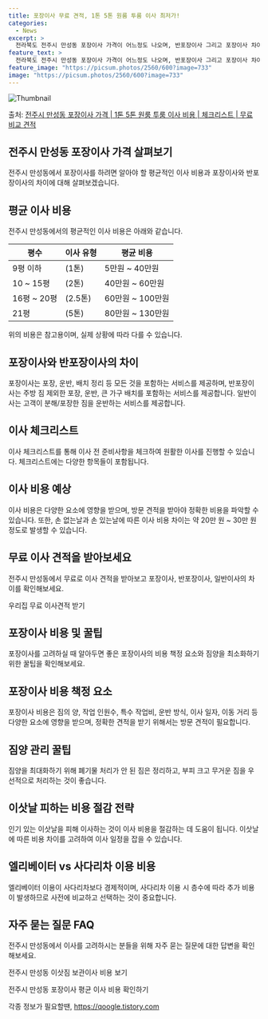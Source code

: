 ```yaml
---
title: 포장이사 무료 견적, 1톤 5톤 원룸 투룸 이사 최저가!
categories:
  - News
excerpt: >
  전라북도 전주시 만성동 포장이사 가격이 어느정도 나오며, 반포장이사 그리고 포장이사 차이점을 알아보겠습니다. 1톤 2톤 5톤 원룸 투룸 경우 이사 비용은 어느정도 되며, 어디서 무료 비교 견적을 받아 보실 수 있는지 간단한 이사 체크리스트와 함께 알아보겠습니다.전주시 만성동 포장이사 가격 무료 살펴보기 👈 클릭전주시 만성동 포장이사 평균 이사 비용평수전주시 만성동 평균 이사 비용원룸 이사9평 이하 (1톤)5만원 ~ 40만원투룸 이사10 ~ 15평 (2톤)40만원 ~ 60만원투룸/쓰리룸 이사16평 ~ 20평 (2.5톤)60만원 ~ 100만원쓰리룸 이사21평 (5톤) ~80만원 ~ 130만원우리집 무료 이사견적 받기 👈 클릭전주시 만성동 포장이사, 반포장이사, 일반이사 차이점이사의 구분에 따른 서비스 범..
feature_text: >
  전라북도 전주시 만성동 포장이사 가격이 어느정도 나오며, 반포장이사 그리고 포장이사 차이점을 알아보겠습니다. 1톤 2톤 5톤 원룸 투룸 경우 이사 비용은 어느정도 되며, 어디서 무료 비교 견적을 받아 보실 수 있는지 간단한 이사 체크리스트와 함께 알아보겠습니다.전주시 만성동 포장이사 가격 무료 살펴보기 👈 클릭전주시 만성동 포장이사 평균 이사 비용평수전주시 만성동 평균 이사 비용원룸 이사9평 이하 (1톤)5만원 ~ 40만원투룸 이사10 ~ 15평 (2톤)40만원 ~ 60만원투룸/쓰리룸 이사16평 ~ 20평 (2.5톤)60만원 ~ 100만원쓰리룸 이사21평 (5톤) ~80만원 ~ 130만원우리집 무료 이사견적 받기 👈 클릭전주시 만성동 포장이사, 반포장이사, 일반이사 차이점이사의 구분에 따른 서비스 범..
feature_image: "https://picsum.photos/2560/600?image=733"
image: "https://picsum.photos/2560/600?image=733"
---
```


![Thumbnail](https://img1.daumcdn.net/thumb/R800x0/?scode=mtistory2&fname=https%3A%2F%2Fblog.kakaocdn.net%2Fdn%2FrAPhL%2FbtsG6XhxiNZ%2FQl05e9ydtpIpbCpnZ6ISI0%2Fimg.webp)

<p>출처: <a href="https://qoogle.tistory.com/8800" rel="dofollow">전주시 만성동 포장이사 가격 | 1톤 5톤 원룸 투룸 이사 비용 | 체크리스트 | 무료 비교 견적</a> </p>

## 전주시 만성동 포장이사 가격 살펴보기

전주시 만성동에서 포장이사를 하려면 알아야 할 평균적인 이사 비용과 포장이사와 반포장이사의 차이에 대해 살펴보겠습니다.

## 평균 이사 비용

전주시 만성동에서의 평균적인 이사 비용은 아래와 같습니다.

**평수** | **이사 유형** | **평균 비용**  
---|---|---  
9평 이하 | (1톤) | 5만원 ~ 40만원  
10 ~ 15평 | (2톤) | 40만원 ~ 60만원  
16평 ~ 20평 | (2.5톤) | 60만원 ~ 100만원  
21평 | (5톤) | 80만원 ~ 130만원  
  
위의 비용은 참고용이며, 실제 상황에 따라 다를 수 있습니다.

## 포장이사와 반포장이사의 차이

포장이사는 포장, 운반, 배치 정리 등 모든 것을 포함하는 서비스를 제공하며, 반포장이사는 주방 짐 제외한 포장, 운반, 큰 가구 배치를
포함하는 서비스를 제공합니다. 일반이사는 고객이 분해/포장한 짐을 운반하는 서비스를 제공합니다.

## 이사 체크리스트

이사 체크리스트를 통해 이사 전 준비사항을 체크하여 원활한 이사를 진행할 수 있습니다. 체크리스트에는 다양한 항목들이 포함됩니다.

## 이사 비용 예상

이사 비용은 다양한 요소에 영향을 받으며, 방문 견적을 받아야 정확한 비용을 파악할 수 있습니다. 또한, 손 없는날과 손 있는날에 따른 이사
비용 차이는 약 20만 원 ~ 30만 원 정도로 발생할 수 있습니다.

## 무료 이사 견적을 받아보세요

전주시 만성동에서 무료로 이사 견적을 받아보고 포장이사, 반포장이사, 일반이사의 차이를 확인해보세요.

우리집 무료 이사견적 받기

## 포장이사 비용 및 꿀팁

포장이사를 고려하실 때 알아두면 좋은 포장이사의 비용 책정 요소와 짐양을 최소화하기 위한 꿀팁을 확인해보세요.

## 포장이사 비용 책정 요소

포장이사 비용은 짐의 양, 작업 인원수, 특수 작업비, 운반 방식, 이사 일자, 이동 거리 등 다양한 요소에 영향을 받으며, 정확한 견적을
받기 위해서는 방문 견적이 필요합니다.

## 짐양 관리 꿀팁

짐양을 최대화하기 위해 폐기물 처리가 안 된 짐은 정리하고, 부피 크고 무거운 짐을 우선적으로 처리하는 것이 좋습니다.

## 이삿날 피하는 비용 절감 전략

인기 있는 이삿날을 피해 이사하는 것이 이사 비용을 절감하는 데 도움이 됩니다. 이삿날에 따른 비용 차이를 고려하여 이사 일정을 잡을 수
있습니다.

## 엘리베이터 vs 사다리차 이용 비용

엘리베이터 이용이 사다리차보다 경제적이며, 사다리차 이용 시 층수에 따라 추가 비용이 발생하므로 사전에 비교하고 선택하는 것이 중요합니다.

## 자주 묻는 질문 FAQ

전주시 만성동에서 이사를 고려하시는 분들을 위해 자주 묻는 질문에 대한 답변을 확인해보세요.

전주시 만성동 이삿짐 보관이사 비용 보기

전주시 만성동 포장이사 평균 이사 비용 확인하기

 

각종 정보가 필요할땐, <a href="https://qoogle.tistory.com" rel="dofollow">https://qoogle.tistory.com</a>


